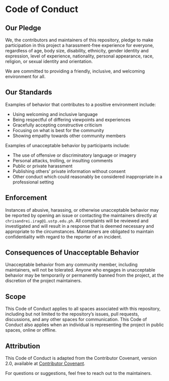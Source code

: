 # Code of Conduct

## Our Pledge

We, the contributors and maintainers of this repository, pledge to make participation in this project a harassment-free experience for everyone, regardless of age, body size, disability, ethnicity, gender identity and expression, level of experience, nationality, personal appearance, race, religion, or sexual identity and orientation.

We are committed to providing a friendly, inclusive, and welcoming environment for all.

## Our Standards

Examples of behavior that contributes to a positive environment include:

- Using welcoming and inclusive language
- Being respectful of differing viewpoints and experiences
- Gracefully accepting constructive criticism
- Focusing on what is best for the community
- Showing empathy towards other community members

Examples of unacceptable behavior by participants include:

- The use of offensive or discriminatory language or imagery
- Personal attacks, trolling, or insulting comments
- Public or private harassment
- Publishing others' private information without consent
- Other conduct which could reasonably be considered inappropriate in a professional setting

## Enforcement

Instances of abusive, harassing, or otherwise unacceptable behavior may be reported by opening an issue or contacting the maintainers directly at `chrisandrei.irag@1.ustp.edu.ph`. All complaints will be reviewed and investigated and will result in a response that is deemed necessary and appropriate to the circumstances. Maintainers are obligated to maintain confidentiality with regard to the reporter of an incident.

## Consequences of Unacceptable Behavior

Unacceptable behavior from any community member, including maintainers, will not be tolerated. Anyone who engages in unacceptable behavior may be temporarily or permanently banned from the project, at the discretion of the project maintainers.

## Scope

This Code of Conduct applies to all spaces associated with this repository, including but not limited to the repository’s issues, pull requests, discussions, and any other spaces for communication. This Code of Conduct also applies when an individual is representing the project in public spaces, online or offline.

## Attribution

This Code of Conduct is adapted from the Contributor Covenant, version 2.0, available at [Contributor Covenant](https://www.contributor-covenant.org/version/2/0/code_of_conduct.html).

For questions or suggestions, feel free to reach out to the maintainers.